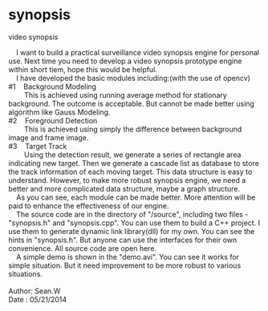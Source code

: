 synopsis
========

video synopsis


&nbsp;&nbsp;&nbsp;&nbsp;I want to build a practical surveillance video synopsis engine for personal use. Next time you need to develop a video synopsis prototype engine within short tiem, hope this would be helpful.<br />
&nbsp;&nbsp;&nbsp;&nbsp;I have developed the basic modules including:(with the use of opencv)<br />
    #1&nbsp;&nbsp;&nbsp;&nbsp;Background Modeling<br />
&nbsp;&nbsp;&nbsp;&nbsp;&nbsp;&nbsp;&nbsp;&nbsp;This is achieved using running average method for stationary background. The outcome is acceptable. But cannot be made better using algorithm like Gauss Modeling.<br />
    #2&nbsp;&nbsp;&nbsp;&nbsp;Foreground Detection<br />
&nbsp;&nbsp;&nbsp;&nbsp;&nbsp;&nbsp;&nbsp;&nbsp;This is achieved using simply the difference between background image and frame image.<br />
    #3&nbsp;&nbsp;&nbsp;&nbsp;Target Track<br />
&nbsp;&nbsp;&nbsp;&nbsp;&nbsp;&nbsp;&nbsp;&nbsp;Using the detection result, we generate a series of rectangle area indicating new target. Then we generate a cascade list as database to store the track information of each moving target. This data structure is easy to understand. However, to make more robust synopsis engine, we need a better and more complicated data structure, maybe a graph structure.<br />
&nbsp;&nbsp;&nbsp;&nbsp;As you can see, each module can be made better. More attention will be paid to enhance the effectiveness of our engine.<br />
&nbsp;&nbsp;&nbsp;&nbsp;The source code are in the directory of "/source", including two files - "synopsis.h" and "synopsis.cpp". You can use them to build a C++ project. I use them to generate dynamic link library(dll) for my own. You can see the hints in "synopsis.h". But anyone can use the interfaces for their own convenience. All source code are open here.<br />
&nbsp;&nbsp;&nbsp;&nbsp;A simple demo is shown in the "demo.avi". You can see it works for simple situation. But it need improvement to be more robust to various situations.<br /><br />
Author: Sean.W<br />
Date  : 05/21/2014<br />
